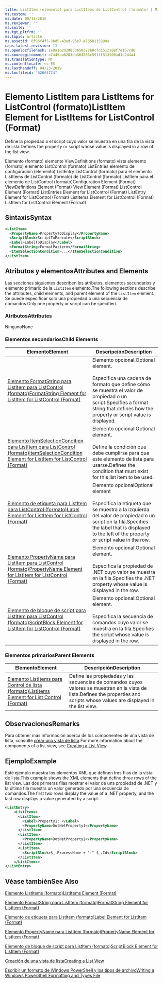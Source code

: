 ```yaml
---
title: ListItem (elemento) para ListItems de ListControl (formato) | Microsoft Docs
ms.custom: ''
ms.date: 09/13/2016
ms.reviewer: ''
ms.suite: ''
ms.tgt_pltfrm: ''
ms.topic: article
ms.assetid: 0f96f4f5-8bd5-43ed-95e7-a7358115999a
caps.latest.revision: 11
ms.openlocfilehash: 1e0a1b2d20853650328b8cfd1513a08f7e167cd6
ms.sourcegitcommit: e7445ba8203da304286c591ff513900ad1c244a4
ms.translationtype: MT
ms.contentlocale: es-ES
ms.lasthandoff: 04/23/2019
ms.locfileid: "62065774"
---
```

# <a name="listitem-element-for-listitems-for-listcontrol-format"></a><span data-ttu-id="3f273-102">Elemento ListItem para ListItems for ListControl (formato)</span><span class="sxs-lookup"><span data-stu-id="3f273-102">ListItem Element for ListItems for ListControl (Format)</span></span>

<span data-ttu-id="3f273-103">Define la propiedad o el script cuyo valor se muestra en una fila de la vista de lista.</span><span class="sxs-lookup"><span data-stu-id="3f273-103">Defines the property or script whose value is displayed in a row of the list view.</span></span>

<span data-ttu-id="3f273-104">Elemento (formato) elemento ViewDefinitions (formato) vista elemento (formato) elemento ListControl (formato) ListEntries elemento de configuración (elemento) ListEntry ListControl (formato) para el elemento ListItems de ListControl (formato) de ListControl (formato) ListItem para el elemento de ListControl (formato)</span><span class="sxs-lookup"><span data-stu-id="3f273-104">Configuration Element (Format) ViewDefinitions Element (Format) View Element (Format) ListControl Element (Format) ListEntries Element for ListControl (Format) ListEntry Element for ListControl (Format) ListItems Element for ListControl (Format) ListItem for ListControl Element (Format)</span></span>

## <a name="syntax"></a><span data-ttu-id="3f273-105">Sintaxis</span><span class="sxs-lookup"><span data-stu-id="3f273-105">Syntax</span></span>

```xml
<ListItem>
  <PropertyName>PropertyToDisplay</PropertyName>
  <ScriptBlock>ScriptToExecute</ScriptBlock>
  <Label>LabelToDisplay</Label>
  <FormatString>FormatPattern</FormatString>
  <ItemSelectionCondition>...</ItemSelectionCondition>
</ListItem>
```

## <a name="attributes-and-elements"></a><span data-ttu-id="3f273-106">Atributos y elementos</span><span class="sxs-lookup"><span data-stu-id="3f273-106">Attributes and Elements</span></span>

<span data-ttu-id="3f273-107">Las secciones siguientes describen los atributos, elementos secundarios y elemento primario de la `ListItem` elemento.</span><span class="sxs-lookup"><span data-stu-id="3f273-107">The following sections describe the attributes, child elements, and parent element of the `ListItem` element.</span></span> <span data-ttu-id="3f273-108">Se puede especificar solo una propiedad o una secuencia de comandos.</span><span class="sxs-lookup"><span data-stu-id="3f273-108">Only one property or script can be specified.</span></span>

### <a name="attributes"></a><span data-ttu-id="3f273-109">Atributos</span><span class="sxs-lookup"><span data-stu-id="3f273-109">Attributes</span></span>

<span data-ttu-id="3f273-110">Ninguno</span><span class="sxs-lookup"><span data-stu-id="3f273-110">None</span></span>

### <a name="child-elements"></a><span data-ttu-id="3f273-111">Elementos secundarios</span><span class="sxs-lookup"><span data-stu-id="3f273-111">Child Elements</span></span>

|<span data-ttu-id="3f273-112">Elemento</span><span class="sxs-lookup"><span data-stu-id="3f273-112">Element</span></span>|<span data-ttu-id="3f273-113">Descripción</span><span class="sxs-lookup"><span data-stu-id="3f273-113">Description</span></span>|
|-------------|-----------------|
|[<span data-ttu-id="3f273-114">Elemento FormatString para ListItem para ListControl (formato)</span><span class="sxs-lookup"><span data-stu-id="3f273-114">FormatString Element for ListItem for ListControl (Format)</span></span>](./formatstring-element-for-listitem-for-listcontrol-format.md)|<span data-ttu-id="3f273-115">Elemento opcional.</span><span class="sxs-lookup"><span data-stu-id="3f273-115">Optional element.</span></span><br /><br /> <span data-ttu-id="3f273-116">Especifica una cadena de formato que define cómo se muestra el valor de propiedad o un script.</span><span class="sxs-lookup"><span data-stu-id="3f273-116">Specifies a format string that defines how the property or script value is displayed.</span></span>|
|[<span data-ttu-id="3f273-117">Elemento ItemSelectionCondition para ListItem para ListControl (formato)</span><span class="sxs-lookup"><span data-stu-id="3f273-117">ItemSelectionCondition Element for ListItem for ListControl (Format)</span></span>](./itemselectioncondition-element-for-listitem-for-listcontrol-format.md)|<span data-ttu-id="3f273-118">Elemento opcional.</span><span class="sxs-lookup"><span data-stu-id="3f273-118">Optional element.</span></span><br /><br /> <span data-ttu-id="3f273-119">Define la condición que debe cumplirse para que este elemento de lista para usarse.</span><span class="sxs-lookup"><span data-stu-id="3f273-119">Defines the condition that must exist for this list item to be used.</span></span>|
|[<span data-ttu-id="3f273-120">Elemento de etiqueta para ListItem para ListControl (formato)</span><span class="sxs-lookup"><span data-stu-id="3f273-120">Label Element for ListItem for ListControl (Format)</span></span>](./label-element-for-listitem-for-listcontrol-format.md)|<span data-ttu-id="3f273-121">Elemento opcional</span><span class="sxs-lookup"><span data-stu-id="3f273-121">Optional element</span></span><br /><br /> <span data-ttu-id="3f273-122">Especifica la etiqueta que se muestra a la izquierda del valor de propiedad o un script en la fila.</span><span class="sxs-lookup"><span data-stu-id="3f273-122">Specifies the label that is displayed to the left of the property or script value in the row.</span></span>|
|[<span data-ttu-id="3f273-123">Elemento PropertyName para ListItem para ListControl (formato)</span><span class="sxs-lookup"><span data-stu-id="3f273-123">PropertyName Element for ListItem for ListControl (Format)</span></span>](./propertyname-element-for-listitem-for-listcontrol-format.md)|<span data-ttu-id="3f273-124">Elemento opcional.</span><span class="sxs-lookup"><span data-stu-id="3f273-124">Optional element.</span></span><br /><br /> <span data-ttu-id="3f273-125">Especifica la propiedad de .NET cuyo valor se muestra en la fila.</span><span class="sxs-lookup"><span data-stu-id="3f273-125">Specifies the .NET property whose value is displayed in the row.</span></span>|
|[<span data-ttu-id="3f273-126">Elemento de bloque de script para ListItem para ListControl (formato)</span><span class="sxs-lookup"><span data-stu-id="3f273-126">ScriptBlock Element for ListItem for ListControl (Format)</span></span>](./scriptblock-element-for-listitem-for-listcontrol-format.md)|<span data-ttu-id="3f273-127">Elemento opcional.</span><span class="sxs-lookup"><span data-stu-id="3f273-127">Optional element.</span></span><br /><br /> <span data-ttu-id="3f273-128">Especifica la secuencia de comandos cuyo valor se muestra en la fila.</span><span class="sxs-lookup"><span data-stu-id="3f273-128">Specifies the script whose value is displayed in the row.</span></span>|

### <a name="parent-elements"></a><span data-ttu-id="3f273-129">Elementos primarios</span><span class="sxs-lookup"><span data-stu-id="3f273-129">Parent Elements</span></span>

|<span data-ttu-id="3f273-130">Elemento</span><span class="sxs-lookup"><span data-stu-id="3f273-130">Element</span></span>|<span data-ttu-id="3f273-131">Descripción</span><span class="sxs-lookup"><span data-stu-id="3f273-131">Description</span></span>|
|-------------|-----------------|
|[<span data-ttu-id="3f273-132">Elemento ListItems para Control de lista (formato)</span><span class="sxs-lookup"><span data-stu-id="3f273-132">ListItems Element for List Control (Format)</span></span>](./listitems-element-for-listentry-for-listcontrol-format.md)|<span data-ttu-id="3f273-133">Define las propiedades y las secuencias de comandos cuyos valores se muestran en la vista de lista.</span><span class="sxs-lookup"><span data-stu-id="3f273-133">Defines the properties and scripts whose values are displayed in the list view.</span></span>|

## <a name="remarks"></a><span data-ttu-id="3f273-134">Observaciones</span><span class="sxs-lookup"><span data-stu-id="3f273-134">Remarks</span></span>

<span data-ttu-id="3f273-135">Para obtener más información acerca de los componentes de una vista de lista, consulte [crear una vista de lista](./creating-a-list-view.md).</span><span class="sxs-lookup"><span data-stu-id="3f273-135">For more information about the components of a list view, see [Creating a List View](./creating-a-list-view.md).</span></span>

## <a name="example"></a><span data-ttu-id="3f273-136">Ejemplo</span><span class="sxs-lookup"><span data-stu-id="3f273-136">Example</span></span>

<span data-ttu-id="3f273-137">Este ejemplo muestra los elementos XML que definen tres filas de la vista de lista.</span><span class="sxs-lookup"><span data-stu-id="3f273-137">This example shows the XML elements that define three rows of the list view.</span></span> <span data-ttu-id="3f273-138">Las dos primeras filas mostrar el valor de una propiedad de .NET y la última fila muestra un valor generado por una secuencia de comandos.</span><span class="sxs-lookup"><span data-stu-id="3f273-138">The first two rows display the value of a .NET property, and the last row displays a value generated by a script.</span></span>

```xml
<ListEntry>
    <ListItems>
      <ListItem>
        <Label>Property1: </Label>
        <PropertyName>DotNetProperty1</PropertyName>
      </ListItem>
      <ListItem>
        <PropertyName>DotNetProperty2</PropertyName>
      </ListItem>
      <ListItem>
        <ScriptBlock>$_.ProcessName + ":" $_.Id</ScriptBlock>
      </ListItem>
    </ListItems>
</ListEntry>

```

## <a name="see-also"></a><span data-ttu-id="3f273-139">Véase también</span><span class="sxs-lookup"><span data-stu-id="3f273-139">See Also</span></span>

[<span data-ttu-id="3f273-140">Elemento ListItems (formato)</span><span class="sxs-lookup"><span data-stu-id="3f273-140">ListItems Element (Format)</span></span>](./listitems-element-for-listentry-for-listcontrol-format.md)

[<span data-ttu-id="3f273-141">Elemento FormatString para ListItem (formato)</span><span class="sxs-lookup"><span data-stu-id="3f273-141">FormatString Element for ListItem (Format)</span></span>](./formatstring-element-for-listitem-for-listcontrol-format.md)

[<span data-ttu-id="3f273-142">Elemento de etiqueta para ListItem (formato)</span><span class="sxs-lookup"><span data-stu-id="3f273-142">Label Element for ListItem (Format)</span></span>](./label-element-for-listitem-for-listcontrol-format.md)

[<span data-ttu-id="3f273-143">Elemento PropertyName para ListItem (formato)</span><span class="sxs-lookup"><span data-stu-id="3f273-143">PropertyName Element for ListItem (Format)</span></span>](./propertyname-element-for-listitem-for-listcontrol-format.md)

[<span data-ttu-id="3f273-144">Elemento de bloque de script para ListItem (formato)</span><span class="sxs-lookup"><span data-stu-id="3f273-144">ScriptBlock Element for ListItem (Format)</span></span>](./scriptblock-element-for-listitem-for-listcontrol-format.md)

[<span data-ttu-id="3f273-145">Creación de una vista de lista</span><span class="sxs-lookup"><span data-stu-id="3f273-145">Creating a List View</span></span>](./creating-a-list-view.md)

[<span data-ttu-id="3f273-146">Escribir un formato de Windows PowerShell y los tipos de archivo</span><span class="sxs-lookup"><span data-stu-id="3f273-146">Writing a Windows PowerShell Formatting and Types File</span></span>](./writing-a-powershell-formatting-file.md)

